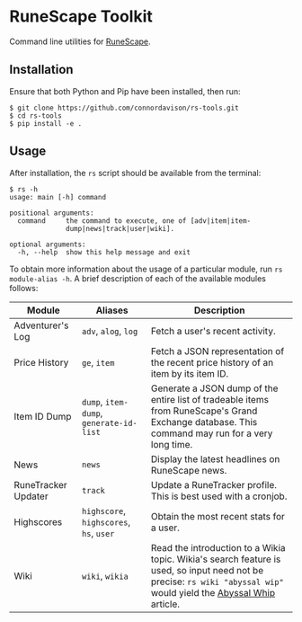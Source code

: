 # RuneScape Toolkit

Command line utilities for [RuneScape](https://runescape.com).

## Installation

Ensure that both Python and Pip have been installed, then run:

```
$ git clone https://github.com/connordavison/rs-tools.git
$ cd rs-tools
$ pip install -e .
```

## Usage

After installation, the `rs` script should be available from the terminal:

```
$ rs -h
usage: main [-h] command

positional arguments:
  command     the command to execute, one of [adv|item|item-
              dump|news|track|user|wiki].

optional arguments:
  -h, --help  show this help message and exit
```

To obtain more information about the usage of a particular module, run `rs module-alias -h`. A brief description of each of the available modules follows:

| Module | Aliases | Description |
| --- | --- | --- |
| Adventurer's Log | `adv`, `alog`, `log` | Fetch a user's recent activity. |
| Price History | `ge`, `item` | Fetch a JSON representation of the recent price history of an item by its item ID. |
| Item ID Dump | `dump`, `item-dump`, `generate-id-list` | Generate a JSON dump of the entire list of tradeable items from RuneScape's Grand Exchange database. This command may run for a very long time. |
| News | `news` | Display the latest headlines on RuneScape news. |
| RuneTracker Updater | `track` | Update a RuneTracker profile. This is best used with a cronjob. |
| Highscores | `highscore`, `highscores`, `hs`, `user` | Obtain the most recent stats for a user. |
| Wiki | `wiki`, `wikia` | Read the introduction to a Wikia topic. Wikia's search feature is used, so input need not be precise: `rs wiki "abyssal wip"` would yield the [Abyssal Whip](http://runescape.wikia.com/wiki/Abyssal_whip) article. |
